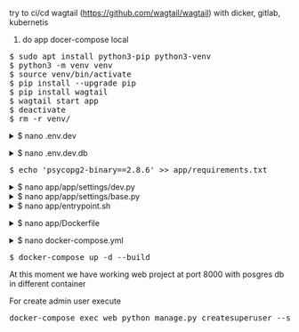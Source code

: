 try to ci/cd wagtail (https://github.com/wagtail/wagtail) with dicker, gitlab, kubernetis  
  
1. do app docer-compose local  
<pre>
$ sudo apt install python3-pip python3-venv
$ python3 -m venv venv  
$ source venv/bin/activate  
$ pip install --upgrade pip  
$ pip install wagtail  
$ wagtail start app  
$ deactivate  
$ rm -r venv/  
</pre>

<details><summary>$ nano .env.dev</summary>
<pre>
DEBUG=True
SECRET_KEY=[Your SECRET_KEY]
DJANGO_ALLOWED_HOSTS=localhost 127.0.0.1 [::1]

SQL_ENGINE=django.db.backends.postgresql_psycopg2
SQL_DATABASE=demo_wagtail
SQL_USER=demouser
SQL_PASSWORD=DemoPass
SQL_HOST=db
SQL_PORT=5432
DATABASE=postgres
</pre></details>

<details><summary>$ nano .env.dev.db</summary>
<pre>
POSTGRES_USER=demouser
POSTGRES_PASSWORD=DemoPass
POSTGRES_DB=demo_wagtail
</pre></details>

<pre>
$ echo 'psycopg2-binary==2.8.6' >> app/requirements.txt
</pre>

<details><summary>$ nano app/app/settings/dev.py</summary>
<pre>
remove DATABASES section
</pre></details>

<details><summary>$ nano app/app/settings/base.py</summary>
<pre>
# Add Database PostgreSQL
DATABASES = {
    'default': {
        'ENGINE': os.environ.get("SQL_ENGINE"),
        'NAME': os.environ.get("SQL_DATABASE"),
        'USER': os.environ.get("SQL_USER"),
        'PASSWORD': os.environ.get("SQL_PASSWORD"),
        'HOST': os.environ.get("SQL_HOST"),
        'PORT': os.environ.get("SQL_PORT"),
    }
}
</pre></details>

<details><summary>$ nano app/entrypoint.sh</summary>
<pre>
#!/bin/sh

if [ "$DATABASE" = "postgres" ]
then
    echo "Waiting for postgres..."

    while ! nc -z $SQL_HOST $SQL_PORT; do
      sleep 0.1
    done

    echo "PostgreSQL started"
fi

python manage.py makemigrations --settings=app.settings.dev
python manage.py migrate --settings=app.settings.dev

exec "$@"
</pre></details>

<details><summary>$ nano app/Dockerfile</summary>
<pre>
FROM python:3.8.5-alpine3.12

WORKDIR /usr/src/app

ENV PYTHONDONTWRITEBYTECODE 1
ENV PYTHONUNBUFFERED 1

RUN apk update \
    && apk add postgresql-dev gcc python3-dev musl-dev libffi-dev openssl-dev \
    && apk add jpeg-dev libwebp-dev zlib-dev freetype-dev lcms2-dev openjpeg-dev tiff-dev tk-dev tcl-dev libxml2-dev libxslt-dev libxml2

RUN pip install --upgrade pip
COPY ./requirements.txt /usr/src/app/requirements.txt
RUN pip install -r requirements.txt

# Postgres Entrypoint
COPY entrypoint.sh /usr/src/app/entrypoint.sh
ENTRYPOINT ["sh", "/usr/src/app/entrypoint.sh"]
</pre></details>

<details><summary>$ nano docker-compose.yml</summary>
<pre>
version: '3.7'

services:
  web:
    build: app
    command: python manage.py runserver 0.0.0.0:8000 --settings=app.settings.dev
    volumes:
      - ./app/:/usr/src/app/
    ports:
      - 8000:8000
    env_file:
      - .env.dev
    depends_on:
      - db
      
  db:
    image: postgres:12.2-alpine
    restart: always
    ports:
      - "5432:5432"
    volumes:
      - postgres_data:/var/lib/postgresql/data/
    env_file:
      - .env.dev.db

volumes:
    postgres_data:
</pre></details>
<pre>
$ docker-compose up -d --build  
</pre>
At this moment we have working web project at port 8000 with posgres db in different container

For create admin user execute
<pre>
docker-compose exec web python manage.py createsuperuser --settings=app.settings.dev
</pre>
